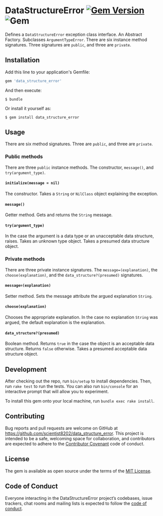 # DataStructureError [![Gem Version](https://badge.fury.io/rb/data_structure_error.svg)](https://badge.fury.io/rb/data_structure_error) ![Gem](https://img.shields.io/gem/dt/data_structure_error)
Defines a `DataStructureError` exception class interface. An Abstract Factory. 
Subclasses `ArgumentTypeError`. There are six instance method signatures. Three 
signatures are `public`, and three are `private`. 

## Installation

Add this line to your application's Gemfile:

```ruby
gem 'data_structure_error'
```

And then execute:

    $ bundle

Or install it yourself as:

    $ gem install data_structure_error

## Usage
There are six method signatures. Three are `public`, and three are `private`.

### Public methods
There are three `public` instance methods. The constructor, `message()`, and 
`try(argument_type)`.

#### `initialize(message = nil)`
The constructor. Takes a `String` or `NilClass` object explaining the exception.

#### `message()`
Getter method. Gets and returns the `String` message.

#### `try(argument_type)`
In the case the argument is a data type or an unacceptable data structure, 
raises. Takes an unknown type object. Takes a presumed data structure object.

### Private methods
There are three private instance signatures. The `message=(explanation)`, the 
`choose(explanation)`, and the `data_structure?(presumed)` signatures.

#### `message=(explanation)`
Setter method. Sets the message attribute the argued explanation `String`.

#### `choose(explanation)`
Chooses the appropriate explanation. In the case no explanation `String` was 
argued, the default explanation is the explanation.

#### `data_structure?(presumed)`
Boolean method. Returns `true` in the case the object is an acceptable data 
structure. Returns `false` otherwise. Takes a presumed acceptable data structure 
object.

## Development

After checking out the repo, run `bin/setup` to install dependencies. Then, 
run `rake test` to run the tests. You can also run `bin/console` for an 
interactive prompt that will allow you to experiment.

To install this gem onto your local machine, run `bundle exec rake install`. 

## Contributing

Bug reports and pull requests are welcome on GitHub at 
https://github.com/scientist8202/data_structure_error. This project is intended 
to be a safe, welcoming space for collaboration, and contributors are expected 
to adhere to the [Contributor Covenant](http://contributor-covenant.org) code 
of conduct.

## License

The gem is available as open source under the terms of the 
[MIT License](https://opensource.org/licenses/MIT).

## Code of Conduct

Everyone interacting in the DataStructureError project’s codebases, issue trackers, chat rooms and mailing lists is expected to follow the [code of conduct](https://github.com/[USERNAME]/data_structure_error/blob/master/CODE_OF_CONDUCT.md).
